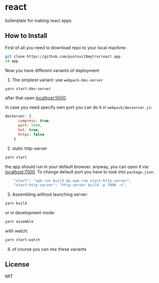 # react
boilerplate for making react apps

## How to Install

First of all you need to download repo to your local machine:
```sh
git clone https://github.com/pustovitDmytro/react app
cd app
```
Now you have different variants of deployment
1. The simplest variant: use `webpack-dev-server`
  ```sh
  yarn start:dev-server
  ```
  after that open [localhost:5000](http://localhost:5000).
  
  In case you need specify own port you can do it in `webpack/devserver.js`:
  ```javascript
  devServer: {
        compress: true,
        port: 5000,
        hot: true,
        https: false
      }
  ```
2. static http-server
```sh
yarn start
```
the app should run in your default browser.
anyway, you can open it via [localhost:7000](http://localhost:7000).
To change default port you have to look into `package.json`:
```javascript
    "start": "npm run build && npm run start:http-server",
    "start:http-server": "http-server build -p 7000 -o",
```
3. Assembling without launching server:
```sh
yarn build
```
or in development mode:
```sh
yarn assemble
```
with watch:
```sh
yarn start:watch
```
4. of course you can mix these variants

## License

MIT
